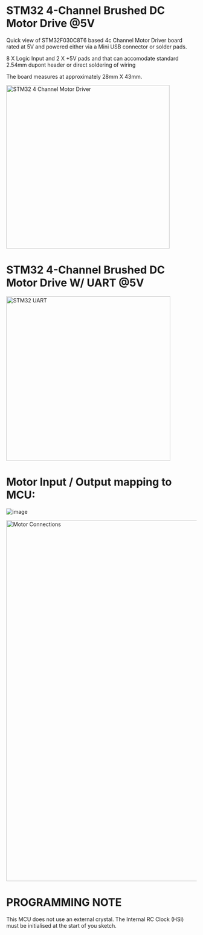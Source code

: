 # STM32 4-Channel Brushed DC Motor Drive @5V

Quick view of STM32F030C8T6 based 4c Channel Motor Driver board rated at 5V and powered either via a Mini USB connector or solder pads.

8 X Logic Input and 2 X +5V pads and that can accomodate standard 2.54mm dupont header or direct soldering of wiring

The board measures at approximately 28mm X 43mm.

<img width="432" alt="STM32 4 Channel Motor Driver" src="https://github.com/gxdeange/STM32-4-Channel-Driver-5V/assets/57690555/3a9d2180-9d7f-478c-9a03-9105e6498f13">

# STM32 4-Channel Brushed DC Motor Drive W/ UART @5V

<img width="434" alt="STM32 UART" src="https://github.com/gxdeange/STM32-4-Channel-Driver-5V/assets/57690555/f6466a39-403e-4256-aa9f-e4c59c417cae">

# Motor Input / Output mapping to MCU:

![image](https://github.com/gxdeange/STM32-4-Channel-Brushed-DC-Motor-Driver-5V/assets/57690555/fc530851-c15c-447c-875d-9efd35a9aa98)


<img width="953" alt="Motor Connections" src="https://github.com/gxdeange/STM32-4-Channel-Driver-5V/assets/57690555/8585ab62-06de-409f-9982-ed3c28404018">

# PROGRAMMING NOTE

This MCU does not use an external crystal. The Internal RC Clock (HSI) must be initialised at the start of you sketch.
